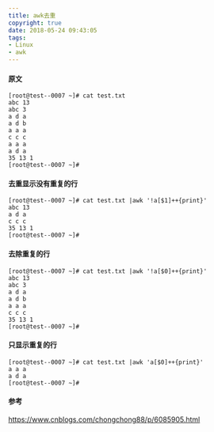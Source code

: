 ```yaml
---
title: awk去重
copyright: true
date: 2018-05-24 09:43:05
tags:
- Linux
- awk
---
```

#### 原文

```shell
[root@test--0007 ~]# cat test.txt
abc 13
abc 3
a d a
a d b
a a a
c c c
a a a
a d a
35 13 1
[root@test--0007 ~]#
```
<!--more-->
#### 去重显示没有重复的行

```shell
[root@test--0007 ~]# cat test.txt |awk '!a[$1]++{print}'
abc 13
a d a
c c c
35 13 1
[root@test--0007 ~]#
```

#### 去除重复的行

```shell
[root@test--0007 ~]# cat test.txt |awk '!a[$0]++{print}'
abc 13
abc 3
a d a
a d b
a a a
c c c
35 13 1
[root@test--0007 ~]#
```

#### 只显示重复的行

```shell
[root@test--0007 ~]# cat test.txt |awk 'a[$0]++{print}'
a a a
a d a
[root@test--0007 ~]#
```

#### 参考

https://www.cnblogs.com/chongchong88/p/6085905.html
